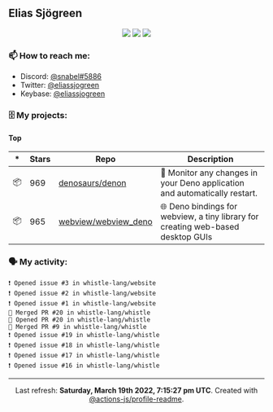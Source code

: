 ## Elias Sjögreen

<p align="center">
  <img src="https://img.shields.io/badge/🎂-dec. 2003-success" />
  <img src="https://img.shields.io/badge/🌎-Stockholm-informational" />
  <img src="https://img.shields.io/badge/👦-He/Him-informational" />
</p>

### 📫 How to reach me:

- Discord: [@snabel#5886](https://discord.com/users/267978757799673866)
- Twitter: [@eliassjogreen](https://twitter.com/eliassjogreen)
- Keybase: [@eliassjogreen](https://keybase.io/eliassjogreen)

### 🗄 My projects:

#### Top
|*|Stars|Repo|Description|
|---|---|---|---|
| 📦 | 969 | [denosaurs/denon](https://github.com/denosaurs/denon) | 👀 Monitor any changes in your Deno application and automatically restart. |
| 📦 | 965 | [webview/webview_deno](https://github.com/webview/webview_deno) | 🌐 Deno bindings for webview, a tiny library for creating web-based desktop GUIs |

### 🗣 My activity:

```
❗️ Opened issue #3 in whistle-lang/website
❗️ Opened issue #2 in whistle-lang/website
❗️ Opened issue #1 in whistle-lang/website
🎉 Merged PR #20 in whistle-lang/whistle
💪 Opened PR #20 in whistle-lang/whistle
🎉 Merged PR #9 in whistle-lang/whistle
❗️ Opened issue #19 in whistle-lang/whistle
❗️ Opened issue #18 in whistle-lang/whistle
❗️ Opened issue #17 in whistle-lang/whistle
❗️ Opened issue #16 in whistle-lang/whistle
```

------------
<p align="center">Last refresh: <b>Saturday, March 19th 2022, 7:15:27 pm UTC</b>. Created with <a href=https://github.com/marketplace/actions/profile-readme>@actions-js/profile-readme</a>.</p>
